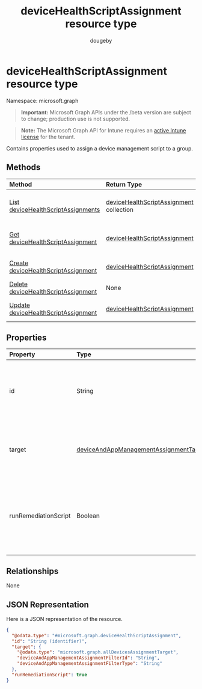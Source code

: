 ﻿---
title: "deviceHealthScriptAssignment resource type"
description: "Contains properties used to assign a device management script to a group."
author: "dougeby"
localization_priority: Normal
ms.prod: "intune"
doc_type: resourcePageType
---

# deviceHealthScriptAssignment resource type

Namespace: microsoft.graph

> **Important:** Microsoft Graph APIs under the /beta version are subject to change; production use is not supported.

> **Note:** The Microsoft Graph API for Intune requires an [active Intune license](https://go.microsoft.com/fwlink/?linkid=839381) for the tenant.

Contains properties used to assign a device management script to a group.

## Methods

| Method                                                                                              | Return Type                                                                                            | Description                                                                                                                                   |
| :-------------------------------------------------------------------------------------------------- | :----------------------------------------------------------------------------------------------------- | :-------------------------------------------------------------------------------------------------------------------------------------------- |
| [List deviceHealthScriptAssignments](../api/intune-devices-devicehealthscriptassignment-list.md)    | [deviceHealthScriptAssignment](../resources/intune-devices-devicehealthscriptassignment.md) collection | List properties and relationships of the [deviceHealthScriptAssignment](../resources/intune-devices-devicehealthscriptassignment.md) objects. |
| [Get deviceHealthScriptAssignment](../api/intune-devices-devicehealthscriptassignment-get.md)       | [deviceHealthScriptAssignment](../resources/intune-devices-devicehealthscriptassignment.md)            | Read properties and relationships of the [deviceHealthScriptAssignment](../resources/intune-devices-devicehealthscriptassignment.md) object.  |
| [Create deviceHealthScriptAssignment](../api/intune-devices-devicehealthscriptassignment-create.md) | [deviceHealthScriptAssignment](../resources/intune-devices-devicehealthscriptassignment.md)            | Create a new [deviceHealthScriptAssignment](../resources/intune-devices-devicehealthscriptassignment.md) object.                              |
| [Delete deviceHealthScriptAssignment](../api/intune-devices-devicehealthscriptassignment-delete.md) | None                                                                                                   | Deletes a [deviceHealthScriptAssignment](../resources/intune-devices-devicehealthscriptassignment.md).                                        |
| [Update deviceHealthScriptAssignment](../api/intune-devices-devicehealthscriptassignment-update.md) | [deviceHealthScriptAssignment](../resources/intune-devices-devicehealthscriptassignment.md)            | Update the properties of a [deviceHealthScriptAssignment](../resources/intune-devices-devicehealthscriptassignment.md) object.                |

## Properties

| Property             | Type                                                                                                           | Description                                                                                                |
| :------------------- | :------------------------------------------------------------------------------------------------------------- | :--------------------------------------------------------------------------------------------------------- |
| id                   | String                                                                                                         | Key of the device health script assignment entity. This property is read-only.                             |
| target               | [deviceAndAppManagementAssignmentTarget](../resources/intune-shared-deviceandappmanagementassignmenttarget.md) | The Azure Active Directory group we are targeting the script to                                            |
| runRemediationScript | Boolean                                                                                                        | Determine whether we want to run detection script only or run both detection script and remediation script |

## Relationships

None

## JSON Representation

Here is a JSON representation of the resource.

<!-- {
  "blockType": "resource",
  "keyProperty": "id",
  "@odata.type": "microsoft.graph.deviceHealthScriptAssignment"
}
-->

```json
{
  "@odata.type": "#microsoft.graph.deviceHealthScriptAssignment",
  "id": "String (identifier)",
  "target": {
    "@odata.type": "microsoft.graph.allDevicesAssignmentTarget",
    "deviceAndAppManagementAssignmentFilterId": "String",
    "deviceAndAppManagementAssignmentFilterType": "String"
  },
  "runRemediationScript": true
}
```
